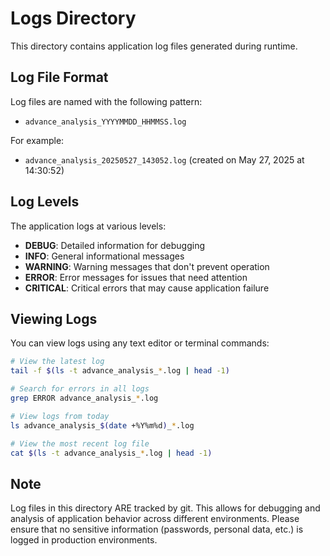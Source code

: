 # Logs Directory

This directory contains application log files generated during runtime.

## Log File Format

Log files are named with the following pattern:
- `advance_analysis_YYYYMMDD_HHMMSS.log`

For example:
- `advance_analysis_20250527_143052.log` (created on May 27, 2025 at 14:30:52)

## Log Levels

The application logs at various levels:
- **DEBUG**: Detailed information for debugging
- **INFO**: General informational messages
- **WARNING**: Warning messages that don't prevent operation
- **ERROR**: Error messages for issues that need attention
- **CRITICAL**: Critical errors that may cause application failure

## Viewing Logs

You can view logs using any text editor or terminal commands:

```bash
# View the latest log
tail -f $(ls -t advance_analysis_*.log | head -1)

# Search for errors in all logs
grep ERROR advance_analysis_*.log

# View logs from today
ls advance_analysis_$(date +%Y%m%d)_*.log

# View the most recent log file
cat $(ls -t advance_analysis_*.log | head -1)
```

## Note

Log files in this directory ARE tracked by git. This allows for debugging and analysis of application behavior across different environments. Please ensure that no sensitive information (passwords, personal data, etc.) is logged in production environments.